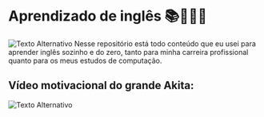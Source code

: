# Aprendizado de inglês 📚🧑🏻‍💻
![Texto Alternativo](https://github.com/hertonnn/UDESC_Ciencia_da_Computacao/blob/master/utils/img/img_english.gif)
Nesse repositório está todo conteúdo que eu usei para aprender inglês sozinho e do zero, tanto para minha carreira profissional quanto para os meus estudos de computação.

## Vídeo motivacional do grande Akita:
![Texto Alternativo](https://youtu.be/OkboNGQ9LU0?si=AEzqUHrRCLJ3QygU)


